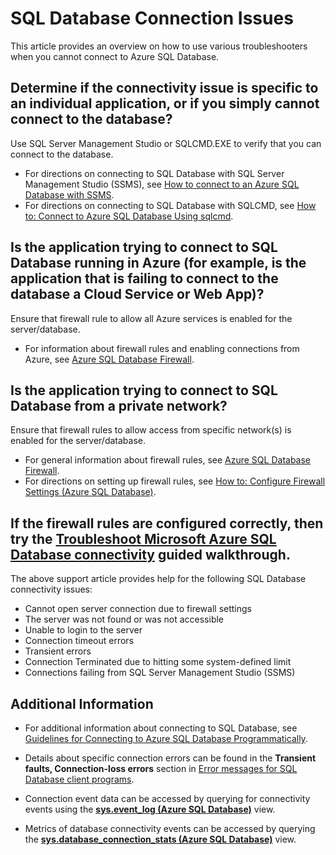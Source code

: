<properties 
	pageTitle="Azure SQL Database connectivity issues" 
	description="Identifying and determining SQL Database connection failures." 
	services="sql-database" 
	documentationCenter="" 
	authors="stevestein" 
	manager="jeffreyg" 
	editor=""/>

<tags 
	ms.service="sql-database" 
	ms.date="07/24/2015" 
	wacn.date=""/>


# SQL Database Connection Issues

This article provides an overview on how to use various troubleshooters when you cannot connect to Azure SQL Database.


## Determine if the connectivity issue is specific to an individual application, or if you  simply cannot connect to the database?

Use SQL Server Management Studio or SQLCMD.EXE to verify that you can connect to the database.

- For directions on connecting to SQL Database with SQL Server Management Studio (SSMS), see [How to connect to an Azure SQL Database with SSMS](/documentation/articles/sql-database-connect-to-database).
- For directions on connecting to SQL Database with SQLCMD, see [How to: Connect to Azure SQL Database Using sqlcmd](https://msdn.microsoft.com/zh-CN/library/azure/ee336280.aspx).



## Is the application trying to connect to SQL Database running in Azure (for example, is the application that is failing to connect to the database a Cloud Service or Web App)?

Ensure that firewall rule to allow all Azure services is enabled for the server/database.

- For information about firewall rules and enabling connections from Azure, see [Azure SQL Database Firewall](https://msdn.microsoft.com/zh-CN/library/azure/ee621782.aspx#ConnectingFromAzure).



## Is the application trying to connect to SQL Database from a private network?

Ensure that firewall rules to allow access from specific network(s) is enabled for the server/database.

- For general information about firewall rules, see [Azure SQL Database Firewall](https://msdn.microsoft.com/zh-CN/library/azure/ee621782.aspx).
- For directions on setting up firewall rules, see [How to: Configure Firewall Settings (Azure SQL Database)](https://msdn.microsoft.com/zh-CN/library/azure/jj553530.aspx).


## If the firewall rules are configured correctly, then try the [Troubleshoot Microsoft Azure SQL Database connectivity](https://support2.microsoft.com/common/survey.aspx?scid=sw;en;3844&showpage=1) guided walkthrough.

The above support article provides help for the following SQL Database connectivity issues:

- Cannot open server connection due to firewall settings 
- The server was not found or was not accessible 
- Unable to login to the server 
- Connection timeout errors 
- Transient errors 
- Connection Terminated due to hitting some system-defined limit 
- Connections failing from SQL Server Management Studio (SSMS) 


## Additional Information

- For additional information about connecting to SQL Database, see [Guidelines for Connecting to Azure SQL Database Programmatically](https://msdn.microsoft.com/zh-CN/library/azure/ee336282.aspx).   

- Details about specific connection errors can be found in the **Transient faults, Connection-loss errors** section in [Error messages for SQL Database client programs](/documentation/articles/sql-database-develop-error-messages#bkmk_connection_errors).

- Connection event data can be accessed by querying for connectivity events using the [**sys.event_log (Azure SQL Database)**](https://msdn.microsoft.com/zh-CN/library/dn270018.aspx) view.

- Metrics of database connectivity events can be accessed by querying the [**sys.database_connection_stats (Azure SQL Database)**](https://msdn.microsoft.com/zh-CN/library/dn269986.aspx) view.

 